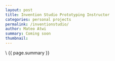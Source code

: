 ```yaml
---
layout: post
title: Invention Studio Prototyping Instructor
categories: personal projects
permalink: /inventionstudio/
author: Mateo Atwi
summary: Coming soon
thumbnail:
---
```


\\
{{ page.summary }}